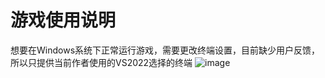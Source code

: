 # 游戏使用说明
想要在Windows系统下正常运行游戏，需要更改终端设置，目前缺少用户反馈，所以只提供当前作者使用的VS2022选择的终端
![image](https://github.com/user-attachments/assets/c2b97541-07fc-44c2-8ca8-1e0e4e66a011)
